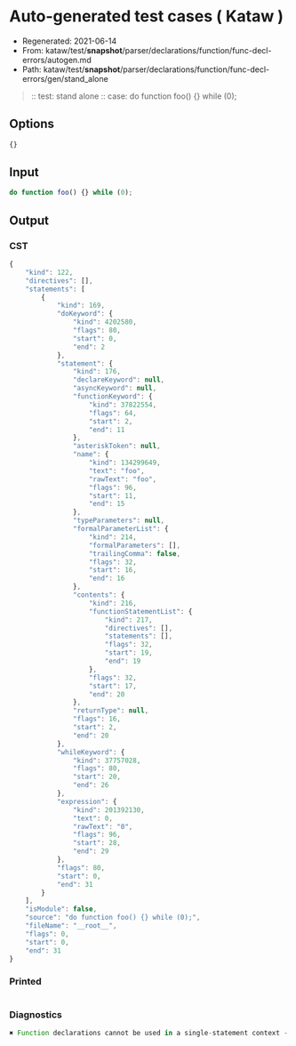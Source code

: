 # Auto-generated test cases ( Kataw )
- Regenerated: 2021-06-14
- From: kataw/test/__snapshot__/parser/declarations/function/func-decl-errors/autogen.md
- Path: kataw/test/__snapshot__/parser/declarations/function/func-decl-errors/gen/stand_alone
> :: test: stand alone
> :: case: do function foo() {} while (0);
## Options

`````js
{}
`````
## Input

`````js
do function foo() {} while (0);
`````
## Output

### CST

```javascript
{
    "kind": 122,
    "directives": [],
    "statements": [
        {
            "kind": 169,
            "doKeyword": {
                "kind": 4202580,
                "flags": 80,
                "start": 0,
                "end": 2
            },
            "statement": {
                "kind": 176,
                "declareKeyword": null,
                "asyncKeyword": null,
                "functionKeyword": {
                    "kind": 37822554,
                    "flags": 64,
                    "start": 2,
                    "end": 11
                },
                "asteriskToken": null,
                "name": {
                    "kind": 134299649,
                    "text": "foo",
                    "rawText": "foo",
                    "flags": 96,
                    "start": 11,
                    "end": 15
                },
                "typeParameters": null,
                "formalParameterList": {
                    "kind": 214,
                    "formalParameters": [],
                    "trailingComma": false,
                    "flags": 32,
                    "start": 16,
                    "end": 16
                },
                "contents": {
                    "kind": 216,
                    "functionStatementList": {
                        "kind": 217,
                        "directives": [],
                        "statements": [],
                        "flags": 32,
                        "start": 19,
                        "end": 19
                    },
                    "flags": 32,
                    "start": 17,
                    "end": 20
                },
                "returnType": null,
                "flags": 16,
                "start": 2,
                "end": 20
            },
            "whileKeyword": {
                "kind": 37757028,
                "flags": 80,
                "start": 20,
                "end": 26
            },
            "expression": {
                "kind": 201392130,
                "text": 0,
                "rawText": "0",
                "flags": 96,
                "start": 28,
                "end": 29
            },
            "flags": 80,
            "start": 0,
            "end": 31
        }
    ],
    "isModule": false,
    "source": "do function foo() {} while (0);",
    "fileName": "__root__",
    "flags": 0,
    "start": 0,
    "end": 31
}
```

### Printed

```javascript

```

### Diagnostics

```javascript
✖ Function declarations cannot be used in a single-statement context - start: 2, end: 11

```

